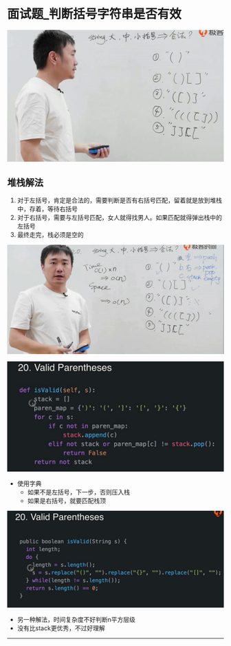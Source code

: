 # 面试题_判断括号字符串是否有效

![20201029_223700_36](image/20201029_223700_36.png)

## 堆栈解法

1. 对于左括号，肯定是合法的，需要判断是否有右括号匹配，留着就是放到堆栈中，存着，等待右括号
2. 对于右括号，需要与左括号匹配，女人就得找男人。如果匹配就得弹出栈中的左括号
3. 最终走完，栈必须是空的

![20201029_224120_66](image/20201029_224120_66.png)


![20201029_224141_28](image/20201029_224141_28.png)

* 使用字典
  - 如果不是左括号，下一步，否则压入栈
  - 如果是右括号，就要匹配栈顶

![20201029_224418_30](image/20201029_224418_30.png)

* 另一种解法，时间复杂度不好判断n平方层级
* 没有比stack更优秀，不过好理解


---

